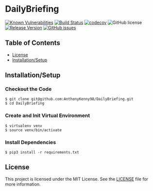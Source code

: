 # DailyBriefing
[![Known Vulnerabilities](https://snyk.io/test/github/AnthonyKenny98/DailyBriefing/badge.svg?targetFile=requirements.txt)](https://snyk.io/test/github/AnthonyKenny98/DailyBriefing?targetFile=requirements.txt) [![Build Status](https://travis-ci.org/AnthonyKenny98/DailyBriefing.svg?branch=master)](https://travis-ci.org/AnthonyKenny98/DailyBriefing) [![codecov](https://codecov.io/gh/AnthonyKenny98/DailyBriefing/branch/master/graph/badge.svg)](https://codecov.io/gh/AnthonyKenny98/DailyBriefing) ![GitHub license](https://img.shields.io/badge/license-MIT-blue.svg?style=flat-square) [![Release Version](https://img.shields.io/badge/release-0.0.0-Blue.svg)](RELEASE.md) [![GitHub issues](https://img.shields.io/github/issues/AnthonyKenny98/DailyBriefing.svg)](https://gitHub.com/AnthonyKenny98/DailyBriefing/issues/)




## Table of Contents
+ [License](#license)
+ [Installation/Setup](#setup)

## <a name="setup"></a>Installation/Setup

### Checkout the Code 
  ```
  $ git clone git@github.com:AnthonyKenny98/DailyBriefing.git
  $ cd DailyBriefing
  ```
### Create and Init Virtual Environment
  ```
  $ virtualenv venv
  $ source venv/bin/activate
  ```
### Install Dependencies
  ```
  $ pip3 install -r requirements.txt
  ```

## <a name="license"></a>License

This project is licensed under the MIT License.  See the [LICENSE](LICENSE) file for more information.
